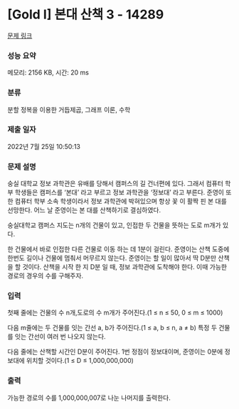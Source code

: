 # [Gold I] 본대 산책 3 - 14289 

[문제 링크](https://www.acmicpc.net/problem/14289) 

### 성능 요약

메모리: 2156 KB, 시간: 20 ms

### 분류

분할 정복을 이용한 거듭제곱, 그래프 이론, 수학

### 제출 일자

2022년 7월 25일 10:50:13

### 문제 설명

<p>숭실 대학교 정보 과학관은 유배를 당해서 캠퍼스의 길 건너편에 있다. 그래서 컴퓨터 학부 학생들은 캠퍼스를 ‘본대’ 라고 부르고 정보 과학관을 ‘정보대’ 라고 부른다. 준영이 또한 컴퓨터 학부 소속 학생이라서 정보 과학관에 박혀있으며 항상 꽃 이 활짝 핀 본 대를 선망한다. 어느 날 준영이는 본 대를 산책하기로 결심하였다.</p>

<p>숭실대학교 캠퍼스 지도는 n개의 건물이 있고, 인접한 두 건물을 뜻하는 도로 m개가 있다.</p>

<p>한 건물에서 바로 인접한 다른 건물로 이동 하는 데 1분이 걸린다. 준영이는 산책 도중에 한번도 길이나 건물에 멈춰서 머무르지 않는다. 준영이는 할 일이 많아서 딱 D분만 산책을 할 것이다. 산책을 시작 한 지 D분 일 때, 정보 과학관에 도착해야 한다. 이때 가능한 경로의 경우의 수를 구해주자.</p>

### 입력 

 <p>첫째 줄에는 건물의 수 n개,도로의 수 m개가 주어진다.(1 ≤ n ≤ 50, 0 ≤ m ≤ 1000)</p>

<p>다음 m줄에는 두 건물를 잇는 간선 a, b가 주어진다.(1 ≤ a, b ≤ n, a ≠ b) 특정 두 건물를 잇는 간선이 여러 번 나오지 않는다.</p>

<p>다음 줄에는 산책할 시간인 D분이 주어진다. 1번 정점이 정보대이며, 준영이는 0분에 정보대에 위치할 것이다.(1 ≤ D ≤ 1,000,000,000)</p>

### 출력 

 <p>가능한 경로의 수를 1,000,000,007로 나눈 나머지를 출력한다.</p>

